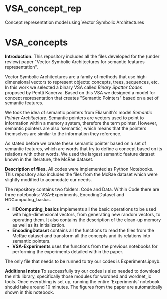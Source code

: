 # VSA_concept_rep
Concept representation model using Vector Symbolic Architectures

# VSA_concepts

**Introduction.**
This repository includes all the files developed for the (under review) paper "Vector Symbolic Architectures for semantic features representation". 

Vector Symbolic Architectures are a family of methods that use high-dimensional vectors to represent objects: concepts, trees, sequences, etc. In this work we selected a binary VSA called *Binary Spatter Codes* proposed by Pentti Kanerva. Based on this VSA we designed a model for concept representation that creates "Semantic Pointers" based on a set of semantic features. 

We took the idea of semantic pointers from Eliasmith's model *Semantic Pointer Architecture*. Semantic pointers are vectors used to point to information within a memory system, therefore the term pointer. However, semantic pointers are also 'semantic', which means that the pointers themselves are similar to the information they reference. 

As stated before we create these semantic pointer based on a set of semantic features, which are words that try to define a concept based on its relations with other words. We used the largest semantic feature dataset known in the literature, the McRae dataset. 

**Description of files.**
All codes were implemented as Python Notebooks. This repository also includes the files from the McRae dataset which were slightly modified to acomodate our needs. 

The repository contains two folders: Code and Data. 
Within Code there are three notebooks: VSA-Experiments, EncodingDataset and HDComputing_basics.

- **HDComputing_basics** implements all the basic operations to be used with high-dimensional vectors, from generating new random vectors, to operating them. It also contains the description of the clean-up memory as well as its initialization.
- **EncodingDataset** contains all the functions to read the files from the McRae dataset and transform all the concepts and its relations into semantic pointers. 
- **VSA-Experiments** uses the functions from the previous notebooks for performing the experiments detailed within the paper.

The only file that needs to be runned to try our codes is Experiments.ipnyb.

**Additional notes**
To successfully try our codes is also needed to download the nltk library, specifically those modules for wordned and wordnet_ic tools. 
Once everything is set up, running the entire 'Experiments' notebook should take around 10 minutes. The figures from the paper are automatically shown in this notebook.
